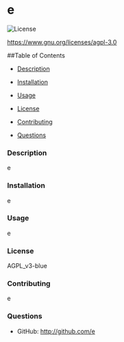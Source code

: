 # e
  ![License](https://img.shields.io/badge/License-AGPL_v3-blue.svg)

  https://www.gnu.org/licenses/agpl-3.0


  ##Table of Contents

  * [Description](#description)
  * [Installation](#installation)
  * [Usage](#usage)
    
  * [License](#license)
    
  * [Contributing](#contributing)
    
  
  * [Questions](#questions)

### Description
e

### Installation
e

### Usage
  e

### License
  AGPL_v3-blue

### Contributing
  e



### Questions
* GitHub: http://github.com/e



